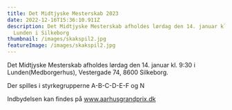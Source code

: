 ```yaml
---
title: Det Midtjyske Mesterskab 2023
date: 2022-12-16T15:36:10.911Z
description: Det Midtjyske Mesterskab afholdes lørdag den 14. januar kl. 9:30 i
  Lunden i Silkeborg
thumbnail: /images/skakspil2.jpg
featureImage: /images/skakspil2.jpg
---
```


Det Midtjyske Mesterskab afholdes lørdag den 14. januar kl. 9:30 i Lunden(Medborgerhus), Vestergade 74, 8600 Silkeborg.

Der spilles i styrkegrupperne A-B-C-D-E-F og N

Indbydelsen kan findes på www.aarhusgrandprix.dk